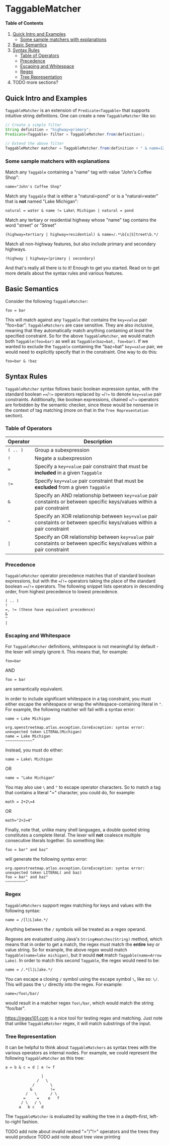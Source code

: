 # TaggableMatcher

#### Table of Contents
1. [Quick Intro and Examples](#quick-intro-and-examples)
   * [Some sample matchers with explanations](#some-sample-matchers-with-explanations)
2. [Basic Semantics](#basic-semantics)
3. [Syntax Rules](#syntax-rules)
   * [Table of Operators](#table-of-operators)
   * [Precedence](#precedence)
   * [Escaping and Whitespace](#escaping-and-whitespace)
   * [Regex](#regex)
   * [Tree Representation](#tree-representation)
4. TODO more sections?

## Quick Intro and Examples
`TaggableMatcher` is an extension of `Predicate<Taggable>` that supports intuitive string definitions.
One can create a new `TaggableMatcher` like so:

```java
// Create a simple filter
String definition = "highway=primary";
Predicate<Taggable> filter = TaggableMatcher.from(definition);

// Extend the above filter
TaggableMatcher matcher = TaggableMatcher.from(definition + " & name=I280");
```

### Some sample matchers with explanations

Match any `Taggable` containing a "name" tag with value "John's Coffee Shop":
```
name="John's Coffee Shop"
```

Match any `Taggable` that is either a "natural=pond" or is a "natural=water" that is **not** named "Lake Michigan":
```
natural = water & name != Lake\ Michigan | natural = pond
```

Match any tertiary or residential highway whose "name" tag contains the word "street" or "Street"
```
(highway=tertiary | highway=residential) & name=/.*\b[s|S]treet\b.*/
```

Match all non-highway features, but also include primary and secondary highways.
```
!highway | highway=(primary | secondary)
```

And that's really all there is to it! Enough to get you started. Read on to get more details about
the syntax rules and various features.

## Basic Semantics
Consider the following `TaggableMatcher`:
```
foo = bar
```
This will match against any `Taggable` that contains the `key=value` pair "foo=bar". `TaggableMatchers`
are case sensitive. They are also *inclusive*, meaning that they automatically match anything containing *at least*
the specified constraint. So for the above `TaggableMatcher`, we would match both `Taggable(foo=bar)` as well
as `Taggable(baz=bat, foo=bar)`. If we wanted to exclude the `Taggable` containing the "baz=bat"
`key=value` pair, we would need to explicitly specify that in the constraint. One way to do this:
```
foo=bar & !baz
```

## Syntax Rules
`TaggableMatcher` syntax follows basic boolean expression syntax, with the standard boolean `==`/`!=`
operators replaced by `=`/`!=` to denote `key=value` pair constraints. Additionally, like boolean expressions,
chained `=`/`!=` operators are forbidden by the semantic checker, since these would be nonsense in
the context of tag matching (more on that in the `Tree Representation` section).

### Table of Operators
| Operator | Description |
| -------- | ----------- |
| `( .. )` | Group a subexpression |
| `!` | Negate a subexpression |
| `=` | Specify a `key=value` pair constraint that must be **included** in a given `Taggable` |
| `!=` | Specify `key=value` pair constraint that must be **excluded** from a given `Taggable` |
| `&` | Specify an AND relationship between `key=value` pair constaints or between specific keys/values within a pair constraint |
| `^` | Specify an XOR relationship between `key=value` pair constaints or between specific keys/values within a pair constraint |
| `\|` | Specify an OR relationship between `key=value` pair constaints or between specific keys/values within a pair constraint |

### Precedence
`TaggableMatcher` operator precedence matches that of standard boolean expressions, but with the `=`/`!=` operators
taking the place of the standard boolean `==`/`!=` operators. The following snippet lists operators in descending order,
from highest precedence to lowest precedence.
```
( .. )
!
=, != (these have equivalent precedence)
&
^
|
```


### Escaping and Whitespace
For `TaggableMatcher` definitions, whitespace is not meaningful by default - the lexer will simply ignore it.
This means that, for example:
```
foo=bar
```
AND
```
foo = bar
```
are semantically equivalent.

In order to include significant whitespace in a tag constraint, you must either escape the whitespace or wrap
the whitespace-containing literal in `"`. For example, the following matcher will fail with a syntax error:
```
name = Lake Michigan

org.openstreetmap.atlas.exception.CoreException: syntax error: unexpected token LITERAL(Michigan)
name = Lake Michigan
~~~~~~~~~~~~^
```
Instead, you must do either:
```
name = Lake\ Michigan
```
OR
```
name = "Lake Michigan"
```

You may also use `\` and `"` to escape operator characters. So to match a tag that contains a literal "=" character, you
could do, for example:
```
math = 2+2\=4
```
OR
```
math="2+2=4"
```

Finally, note that, unlike many shell languages, a double quoted string constitutes a complete literal. The lexer will
**not** coalesce multiple consecutive literals together. So something like:
```
foo = bar" and baz"
```
will generate the following syntax error:
```
org.openstreetmap.atlas.exception.CoreException: syntax error: unexpected token LITERAL( and baz)
foo = bar" and baz"
~~~~~~~~~^
```

### Regex
`TaggableMatchers` support regex matching for keys and values with the following syntax:
```
name = /[l|L]ake.*/
```
Anything between the `/` symbols will be treated as a regex operand.

Regexes are evaluated using
Java's `String#matches(String)` method, which means that in order to get a match, the regex must match the
**entire** key or value string. So for example, the above regex would match `Taggable(name=lake michigan)`,
but it would **not** match `Taggable(name=Arrow Lake)`. In order to match this second `Taggable`, the
regex would need to be:
```
name = /.*[l|L]ake.*/
```

You can escape a closing `/` symbol using the escape symbol `\`, like so: `\/`. This will pass the `\/` directly
into the regex. For example:
```
name=/foo\/bar/
```
would result in a matcher regex `foo\/bar`, which would match the string "foo/bar".

https://regex101.com is a nice tool for testing regex and matching. Just note that unlike `TaggableMatcher` regex,
it will match substrings of the input.

### Tree Representation
It can be helpful to think about `TaggableMatchers` as syntax trees with the various operators as internal nodes.
For example, we could represent the following `TaggableMatcher` as this tree:
```
a = b & c = d | e != f
```
```
                |
              /   \
            /       \
           &        !=
         /   \      / \
        =     =    e   f
       / \   / \
      a   b c   d
```
The `TaggableMatcher` is evaluated by walking the tree in a depth-first, left-to-right fashion.

TODO add note about invalid nested "="/"!=" operators and the trees they would produce
TODO add note about tree view printing

